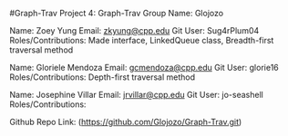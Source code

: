 #Graph-Trav
Project 4: Graph-Trav
Group Name: Glojozo

Name: Zoey Yung
Email: zkyung@cpp.edu
Git User: Sug4rPlum04
Roles/Contributions: Made interface, LinkedQueue class, Breadth-first traversal method

Name: Gloriele Mendoza
Email: gcmendoza@cpp.edu
Git User: glorie16
Roles/Contributions: Depth-first traversal method

Name: Josephine Villar
Email: jrvillar@cpp.edu
Git User: jo-seashell
Roles/Contributions: 

Github Repo Link: (https://github.com/Glojozo/Graph-Trav.git)
